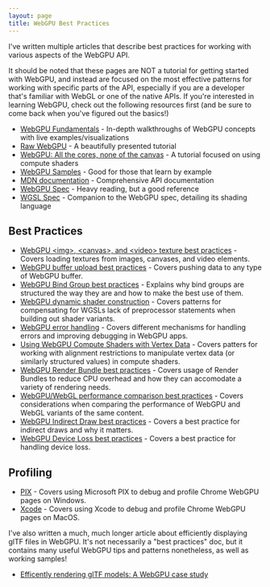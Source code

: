 ```yaml
---
layout: page
title: WebGPU Best Practices
---
```


I've written multiple articles that describe best practices for working with various aspects of the WebGPU API.

It should be noted that these pages are NOT a tutorial for getting started with WebGPU, and instead are focused on the
most effective patterns for working with specific parts of the API, especially if you are a developer that's familiar
with WebGL or one of the native APIs. If you're interested in learning WebGPU, check out the following resources first
(and be sure to come back when you've figured out the basics!)

 - [WebGPU Fundamentals](https://webgpufundamentals.org/) - In-depth walkthroughs of WebGPU concepts with live examples/visualizations
 - [Raw WebGPU](https://alain.xyz/blog/raw-webgpu) - A beautifully presented tutorial
 - [WebGPU: All the cores, none of the canvas](https://surma.dev/things/webgpu/) - A tutorial focused on using compute shaders
 - [WebGPU Samples](https://webgpu.github.io/webgpu-samples/) - Good for those that learn by example
 - [MDN documentation](https://developer.mozilla.org/en-US/docs/Web/API/WebGPU_API) - Comprehensive API documentation
 - [WebGPU Spec](https://gpuweb.github.io/gpuweb/) - Heavy reading, but a good reference
 - [WGSL Spec](https://gpuweb.github.io/gpuweb/wgsl) - Companion to the WebGPU spec, detailing its shading language

## Best Practices

 - [WebGPU &lt;img&gt;, &lt;canvas&gt;, and &lt;video&gt; texture best practices](./img-textures) - Covers loading textures from images, canvases, and video elements.
 - [WebGPU buffer upload best practices](./buffer-uploads) - Covers pushing data to any type of WebGPU buffer.
 - [WebGPU Bind Group best practices](./bind-groups) - Explains why bind groups are structured the way they are and how to make the best use of them.
 - [WebGPU dynamic shader construction](./dynamic-shader-construction) - Covers patterns for compensating for WGSLs lack of preprocessor statements when building out shader variants.
 - [WebGPU error handling](./error-handling) - Covers different mechanisms for handling errors and improving debugging in WebGPU apps.
 - [Using WebGPU Compute Shaders with Vertex Data](./compute-vertex-data) - Covers patters for working with alignment restrictions to manipulate vertex data (or similarly structured values) in compute shaders.
 - [WebGPU Render Bundle best practices](./render-bundles) - Covers usage of Render Bundles to reduce CPU overhead and how they can accomodate a variety of rendering needs.
 - [WebGPU/WebGL performance comparison best practices](./webgl-performance-comparison) - Covers considerations when comparing the performance of WebGPU and WebGL variants of the same content.
 - [WebGPU Indirect Draw best practices](./indirect-draws) - Covers a best practice for indirect draws and why it matters.
 - [WebGPU Device Loss best practices](./device-loss) - Covers a best practice for handling device loss.

## Profiling

 - [PIX](../webgpu-profiling/pix) - Covers using Microsoft PIX to debug and profile Chrome WebGPU pages on Windows.
 - [Xcode](../webgpu-profiling/xcode) - Covers using Xcode to debug and profile Chrome WebGPU pages on MacOS.

I've also written a much, much longer article about efficiently displaying glTF files in WebGPU. It's not necessarily a "best practices" doc, but it contains many useful WebGPU tips and patterns nonetheless, as well as working samples!
 - [Efficently rendering glTF models: A WebGPU case study ](https://toji.github.io/webgpu-gltf-case-study/)
